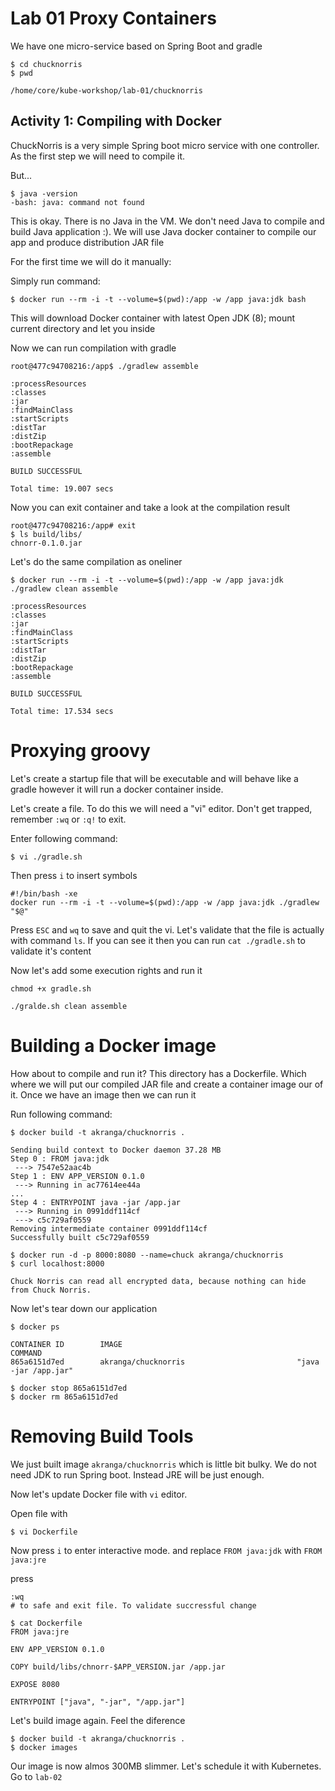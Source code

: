 # Lab 01 Proxy Containers


We have one micro-service based on Spring Boot and gradle
```
$ cd chucknorris
$ pwd

/home/core/kube-workshop/lab-01/chucknorris
```

## Activity 1: Compiling with Docker

ChuckNorris is a very simple Spring boot micro service with one controller. As the first step we will need to compile it.

But...
```
$ java -version
-bash: java: command not found
```

This is okay. There is no Java in the VM. We don't need Java to compile and build Java application :). We will use Java docker container to compile our app and produce distribution JAR file

For the first time we will do it manually:

Simply run command:
```
$ docker run --rm -i -t --volume=$(pwd):/app -w /app java:jdk bash
```

This will download Docker container with latest Open JDK (8); mount current directory and let you inside

Now we can run compilation with gradle
```
root@477c94708216:/app$ ./gradlew assemble

:processResources
:classes
:jar
:findMainClass
:startScripts
:distTar
:distZip
:bootRepackage
:assemble

BUILD SUCCESSFUL

Total time: 19.007 secs
```

Now you can exit container and take a look at the compilation result
```
root@477c94708216:/app# exit
$ ls build/libs/
chnorr-0.1.0.jar
```

Let's do the same compilation as oneliner
```
$ docker run --rm -i -t --volume=$(pwd):/app -w /app java:jdk ./gradlew clean assemble

:processResources
:classes
:jar
:findMainClass
:startScripts
:distTar
:distZip
:bootRepackage
:assemble

BUILD SUCCESSFUL

Total time: 17.534 secs
```

# Proxying groovy

Let's create a startup file that will be executable and will behave like a gradle however it will run a docker container inside.

Let's create a file. To do this we will need a "vi" editor. Don't get trapped, remember `:wq` or `:q!` to exit.

Enter following command:
```
$ vi ./gradle.sh
```
Then press `i` to insert symbols
```
#!/bin/bash -xe
docker run --rm -i -t --volume=$(pwd):/app -w /app java:jdk ./gradlew "$@"
```

Press `ESC` and `wq` to save and quit the vi. Let's validate that the file is actually with command `ls`. If you can see it then you can run `cat ./gradle.sh` to validate it's content

Now let's add some execution rights and run it 
```
chmod +x gradle.sh

./gralde.sh clean assemble 
```


# Building a Docker image

How about to compile and run it? This directory has a Dockerfile. Which where we will put our compiled JAR file and create a container image our of it. Once we have an image then we can run it

Run following command:
```
$ docker build -t akranga/chucknorris .

Sending build context to Docker daemon 37.28 MB
Step 0 : FROM java:jdk
 ---> 7547e52aac4b
Step 1 : ENV APP_VERSION 0.1.0
 ---> Running in ac77614ee44a
...
Step 4 : ENTRYPOINT java -jar /app.jar
 ---> Running in 0991ddf114cf
 ---> c5c729af0559
Removing intermediate container 0991ddf114cf
Successfully built c5c729af0559

$ docker run -d -p 8000:8080 --name=chuck akranga/chucknorris
$ curl localhost:8000

Chuck Norris can read all encrypted data, because nothing can hide from Chuck Norris.
```

Now let's tear down our application
```
$ docker ps

CONTAINER ID        IMAGE                                       COMMAND             
865a6151d7ed        akranga/chucknorris                         "java -jar /app.jar"

$ docker stop 865a6151d7ed
$ docker rm 865a6151d7ed
```

# Removing Build Tools

We just built image `akranga/chucknorris` which is little bit bulky. We do not need JDK to run Spring boot. Instead JRE will be just enough.

Now let's update Docker file with `vi` editor.

Open file with 

```
$ vi Dockerfile
```

Now press `i` to enter interactive mode. and replace `FROM java:jdk` with `FROM java:jre`

press 
```
:wq
# to safe and exit file. To validate succressful change 

$ cat Dockerfile
FROM java:jre

ENV APP_VERSION 0.1.0

COPY build/libs/chnorr-$APP_VERSION.jar /app.jar

EXPOSE 8080

ENTRYPOINT ["java", "-jar", "/app.jar"]
```

Let's build image again. Feel the diference
```
$ docker build -t akranga/chucknorris .
$ docker images

```

Our image is now almos 300MB slimmer. Let's schedule it with Kubernetes. Go to `lab-02`